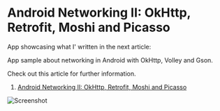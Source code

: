 # Android Networking II: OkHttp, Retrofit, Moshi and Picasso

App showcasing what I' written in the next article:

App sample about networking in Android with OkHttp, Volley and Gson.

Check out this article for further information.

1. [Android Networking II: OkHttp, Retrofit, Moshi and Picasso](xxxxxxxx)

![Screenshot](xxxxxxxx.png)
